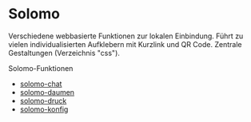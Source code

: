 Solomo
======

Verschiedene webbasierte Funktionen zur lokalen Einbindung. 
Führt zu vielen individualisierten Aufklebern mit Kurzlink und QR Code. 
Zentrale Gestaltungen (Verzeichnis "css"). 

Solomo-Funktionen
* [solomo-chat](https://github.com/sefzig/solomo-chat/blob/master/README.md) 
* [solomo-daumen](https://github.com/sefzig/solomo-daumen/blob/master/README.md) 
* [solomo-druck](https://github.com/sefzig/solomo-druck/blob/master/README.md) 
* [solomo-konfig](https://github.com/sefzig/solomo-konfig/blob/master/README.md) 
